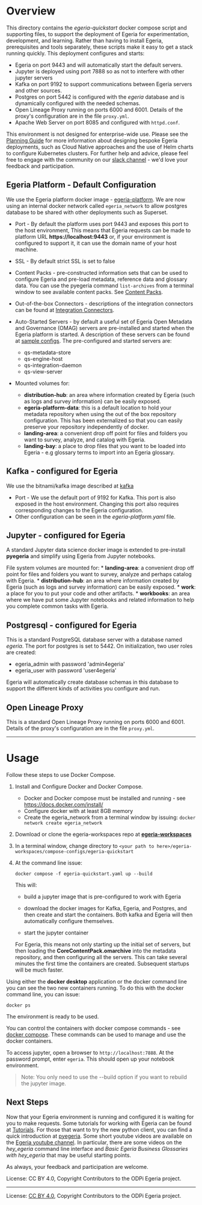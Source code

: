 <!-- SPDX-License-Identifier: CC-BY-4.0 -->
<!-- Copyright Contributors to the ODPi Egeria project. -->

# Overview
This directory contains the *egeria-quickstart* docker compose script and supporting files, to support the deployment of Egeria for experimentation,
development, and learning. Rather than having to install Egeria, prerequisites and tools separately, these scripts make 
it easy to get a stack running quickly. This deployment configures and starts:

* Egeria on port 9443 and will automatically start the default servers.
* Jupyter is deployed using port 7888 so as not to interfere with other jupyter servers
* Kafka on port 9192 to support communications between Egeria servers and other sources.
* Postgres on port 5442 is configured with the *egeria* database and is dynamically configured with the needed schemas.
* Open Lineage Proxy running on ports 6000 and 6001. Details of the proxy's configuration are in the file `proxy.yml`. 
* Apache Web Server on port 8085 and configured with `httpd.conf`.


This environment is not designed for enterprise-wide use. Please see the [Planning Guide](https://egeria-project.org/guides/planning/)
for more information about designing bespoke Egeria deployments, such as Cloud Native approaches and the use of
Helm charts to configure Kubernetes clusters. 
For further help and advice, please feel free to engage with the community on our [slack channel](https://lfaifoundation.slack.com/join/shared_invite/zt-o65errpw-gMTbwNr7FnNbVXNVFkmyNA%E2%80%8B#/shared-invite/email) - we'd love your feedback and participation.

 

## Egeria Platform - Default Configuration
We use the Egeria platform docker image - [egeria-platform](https://hub.docker.com/r/odpi/egeria-platform). We are now using an internal docker network called
`egeria_network` to allow postgres database to be shared with other deployments such as Superset. 

* Port - By default the platform uses port 9443 and exposes this port to the host environment, This means that Egeria requests
can be made to platform URL **https://localhost:9443** or, if your environment is configured to support it, it can use 
the domain name of your host machine. 
* SSL - By default strict SSL is set to false 
* Content Packs - pre-constructed information sets that can be used to configure Egeria and pre-load metadata, reference data and glossary data. 
You can use the pyegeria command `list-archives` from a terminal window to see available content packs. See [Content Packs](https://egeria-project.org/content-packs/).
* Out-of-the-box Connectors - descriptions of the integration connectors can be found at [Integration Connectors](https://egeria-project.org/connectors/).

* Auto-Started Servers - by default a useful set of Egeria Open Metadata and Governance (OMAG) servers are pre-installed
and started when the Egeria platform is started.  A description of these servers can be found at [sample configs](open-metadata-resources/open-metadata-deployment/sample-configs/README.md).
The pre-configured and started servers are:

  * qs-metadata-store
  * qs-engine-host
  * qs-integration-daemon
  * qs-view-server
  
   
* Mounted volumes for:
    * **distribution-hub**: an area where information created by Egeria (such as logs and survey information) can be easily exposed.
    * **egeria-platform-data**: this is a default location to hold your metadata repository when using the out of the box repository configuration. This has been externalized so that you can easily preserve your repository independently of docker.
    * **landing-area**: a convenient drop off point for files and folders you want to survey, analyze, and catalog with Egeria.
    * **landing-bay**: a place to drop files that you want to be loaded into Egeria - e.g glossary terms to import into an Egeria glossary.
  
    

## Kafka - configured for Egeria
We use the bitnami/kafka image described at [kafka](https://hub.docker.com/r/bitnami/kafka)

* Port - We use the default port of 9192 for Kafka. This port is also exposed in the host environment. Changing this port also requires corresponding changes to the Egeria configuration.
* Other configuration can be seen in the *egeria-platform.yaml* file. 

## Jupyter - configured for Egeria
A standard Jupyter data science docker image is extended to pre-install **pyegeria** and simplify using Egeria from Jupyter notebooks.

File system volumes are mounted for:
    * **landing-area**: a convenient drop off point for files and folders you want to survey, analyze and perhaps catalog with Egeria.
    * **distribution-hub**: an area where information created by Egeria (such as logs and survey information) can be easily exposed.
    * **work**: a place for you to put your code and other artifacts.
    * **workbooks**: an area where we have put some Jupyter notebooks and related information to help you complete common tasks with Egeria. 

## Postgresql - configured for Egeria

This is a standard PostgreSQL database server with a database named *egeria*. The port for postgres is set to 5442. On initialization, two user roles are created:

* egeria_admin with password 'admin4egeria'
* egeria_user with password 'user4egeria'

Egeria will automatically create database schemas in this database to support the different kinds of activities you configure and run.

## Open Lineage Proxy 
This is a standard Open Lineage Proxy running on ports 6000 and 6001. Details of the proxy's configuration are in
the file `proxy.yml`. 

----
# Usage

Follow these steps to use Docker Compose.

1. Install and Configure Docker and Docker Compose. 
   * Docker and Docker compose must be installed and running - see https://docs.docker.com/install/
   * Configure docker with at least 8GB memory
   * Create the egeria_network from a terminal window by issuing: `docker network create egeria_network`
2. Download or clone the egeria-workspaces repo at [**egeria-workspaces**](https://github.com/odpi/egeria-workspaces.git)
3. In a terminal window, change directory to `<your path to here>/egeria-workspaces/compose-configs/egeria-quickstart`
4. At the command line issue:

   `docker compose -f egeria-quickstart.yaml up --build`

   This will:

   * build a jupyter image that is pre-configured to work with Egeria 
    
   * download the docker images for Kafka, Egeria, and Postgres, and then create and start the containers. Both kafka and Egeria will then automatically configure themselves. 

   * start the jupyter container

   For Egeria, this means not only starting up the initial set of servers, but then loading the **CoreContentPack.omarchive** into the metadata repository, and then configuring all the servers. 
   This can take several minutes the first time the containers are created. Subsequent startups will be much faster.

Using either the **docker desktop** application or the docker command line you can see the two new containers running. To do this with the docker command line, you can issue:

`docker ps`

The environment is ready to be used. 

You can control the containers with docker compose commands - see [docker compose](https://docs.docker.com/reference/cli/docker/compose/). These commands can be used to manage and use the docker containers.

To access jupyter, open a browser to `http://localhost:7888`. At the password prompt, enter `egeria`. This should open up your notebook environment.

>Note: You only need to use the --build option if you want to rebuild the jupyter image.

## Next Steps

Now that your Egeria environment is running and configured it is waiting for you to make requests. 
Some tutorials for working with Egeria can be found at [Tutorials](https://egeria-project.org/education/tutorials/). For those that want to try the new python client, you can find a quick introduction at [pyegeria](https://getting-started-with-egeria.pdr-associates.com/recipe-6-charming-python.html). 
Some short youtube videos are available on the [Egeria youtube channel](https://www.youtube.com/@egeria-project). 
In particular, there are some videos on the *hey_egeria* command line interface and *Basic Egeria Business Glossaries with hey_egeria*
that may be useful starting points.


As always, your feedback and participation are welcome. 


License: CC BY 4.0, Copyright Contributors to the ODPi Egeria project.
   





----
License: [CC BY 4.0](https://creativecommons.org/licenses/by/4.0/),
Copyright Contributors to the ODPi Egeria project.
